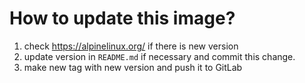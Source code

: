 # How to update this image?

1. check https://alpinelinux.org/ if there is new version
2. update version in `README.md` if necessary and commit this change.
3. make new tag with new version and push it to GitLab

